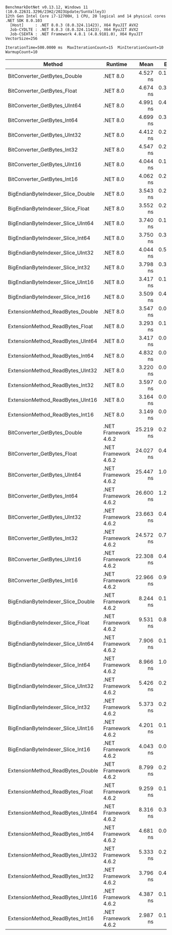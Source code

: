 ```

BenchmarkDotNet v0.13.12, Windows 11 (10.0.22631.3296/23H2/2023Update/SunValley3)
12th Gen Intel Core i7-12700H, 1 CPU, 20 logical and 14 physical cores
.NET SDK 8.0.103
  [Host]     : .NET 8.0.3 (8.0.324.11423), X64 RyuJIT AVX2
  Job-CYDLTE : .NET 8.0.3 (8.0.324.11423), X64 RyuJIT AVX2
  Job-CSEHTA : .NET Framework 4.8.1 (4.8.9181.0), X64 RyuJIT VectorSize=256

IterationTime=500.0000 ms  MaxIterationCount=15  MinIterationCount=10
WarmupCount=10

```

| Method                            | Runtime              |      Mean |     Error |    StdDev | Ratio | RatioSD |
|-----------------------------------|----------------------|----------:|----------:|----------:|------:|--------:|
| BitConverter_GetBytes_Double      | .NET 8.0             |  4.527 ns | 0.1339 ns | 0.1187 ns |  1.11 |    0.06 |
| BitConverter_GetBytes_Float       | .NET 8.0             |  4.674 ns | 0.3064 ns | 0.2558 ns |  1.15 |    0.11 |
| BitConverter_GetBytes_UInt64      | .NET 8.0             |  4.991 ns | 0.4166 ns | 0.3693 ns |  1.22 |    0.07 |
| BitConverter_GetBytes_Int64       | .NET 8.0             |  4.699 ns | 0.3296 ns | 0.3083 ns |  1.16 |    0.10 |
| BitConverter_GetBytes_UInt32      | .NET 8.0             |  4.412 ns | 0.2571 ns | 0.2404 ns |  1.09 |    0.10 |
| BitConverter_GetBytes_Int32       | .NET 8.0             |  4.547 ns | 0.2154 ns | 0.2015 ns |  1.12 |    0.06 |
| BitConverter_GetBytes_UInt16      | .NET 8.0             |  4.044 ns | 0.1251 ns | 0.0745 ns |  0.97 |    0.05 |
| BitConverter_GetBytes_Int16       | .NET 8.0             |  4.062 ns | 0.2028 ns | 0.1897 ns |  1.00 |    0.00 |
| BigEndianByteIndexer_Slice_Double | .NET 8.0             |  3.543 ns | 0.2140 ns | 0.2001 ns |  0.87 |    0.06 |
| BigEndianByteIndexer_Slice_Float  | .NET 8.0             |  3.552 ns | 0.2184 ns | 0.2043 ns |  0.88 |    0.08 |
| BigEndianByteIndexer_Slice_UInt64 | .NET 8.0             |  3.740 ns | 0.1955 ns | 0.1829 ns |  0.92 |    0.06 |
| BigEndianByteIndexer_Slice_Int64  | .NET 8.0             |  3.750 ns | 0.3561 ns | 0.3331 ns |  0.92 |    0.06 |
| BigEndianByteIndexer_Slice_UInt32 | .NET 8.0             |  4.044 ns | 0.5739 ns | 0.5368 ns |  1.00 |    0.16 |
| BigEndianByteIndexer_Slice_Int32  | .NET 8.0             |  3.798 ns | 0.3976 ns | 0.3719 ns |  0.93 |    0.07 |
| BigEndianByteIndexer_Slice_UInt16 | .NET 8.0             |  3.417 ns | 0.1047 ns | 0.0818 ns |  0.84 |    0.04 |
| BigEndianByteIndexer_Slice_Int16  | .NET 8.0             |  3.509 ns | 0.4075 ns | 0.3812 ns |  0.86 |    0.09 |
| ExtensionMethod_ReadBytes_Double  | .NET 8.0             |  3.547 ns | 0.0853 ns | 0.0508 ns |  0.85 |    0.04 |
| ExtensionMethod_ReadBytes_Float   | .NET 8.0             |  3.293 ns | 0.1064 ns | 0.0633 ns |  0.79 |    0.02 |
| ExtensionMethod_ReadBytes_UInt64  | .NET 8.0             |  3.417 ns | 0.0531 ns | 0.0316 ns |  0.82 |    0.03 |
| ExtensionMethod_ReadBytes_Int64   | .NET 8.0             |  4.832 ns | 0.0922 ns | 0.0610 ns |  1.17 |    0.05 |
| ExtensionMethod_ReadBytes_UInt32  | .NET 8.0             |  3.220 ns | 0.0905 ns | 0.0599 ns |  0.78 |    0.04 |
| ExtensionMethod_ReadBytes_Int32   | .NET 8.0             |  3.597 ns | 0.0688 ns | 0.0409 ns |  0.87 |    0.04 |
| ExtensionMethod_ReadBytes_UInt16  | .NET 8.0             |  3.164 ns | 0.0984 ns | 0.0711 ns |  0.77 |    0.05 |
| ExtensionMethod_ReadBytes_Int16   | .NET 8.0             |  3.149 ns | 0.0698 ns | 0.0462 ns |  0.76 |    0.03 |
| BitConverter_GetBytes_Double      | .NET Framework 4.6.2 | 25.219 ns | 0.2445 ns | 0.1617 ns |  6.10 |    0.26 |
| BitConverter_GetBytes_Float       | .NET Framework 4.6.2 | 24.027 ns | 0.4828 ns | 0.3193 ns |  5.81 |    0.22 |
| BitConverter_GetBytes_UInt64      | .NET Framework 4.6.2 | 25.447 ns | 1.0921 ns | 1.0216 ns |  6.28 |    0.33 |
| BitConverter_GetBytes_Int64       | .NET Framework 4.6.2 | 26.600 ns | 1.2083 ns | 1.1303 ns |  6.56 |    0.44 |
| BitConverter_GetBytes_UInt32      | .NET Framework 4.6.2 | 23.663 ns | 0.4250 ns | 0.2529 ns |  5.70 |    0.27 |
| BitConverter_GetBytes_Int32       | .NET Framework 4.6.2 | 24.572 ns | 0.7490 ns | 0.7006 ns |  6.06 |    0.30 |
| BitConverter_GetBytes_UInt16      | .NET Framework 4.6.2 | 22.308 ns | 0.4707 ns | 0.3113 ns |  5.40 |    0.22 |
| BitConverter_GetBytes_Int16       | .NET Framework 4.6.2 | 22.966 ns | 0.9083 ns | 0.8052 ns |  5.64 |    0.24 |
| BigEndianByteIndexer_Slice_Double | .NET Framework 4.6.2 |  8.244 ns | 0.1500 ns | 0.0893 ns |  1.99 |    0.10 |
| BigEndianByteIndexer_Slice_Float  | .NET Framework 4.6.2 |  9.531 ns | 0.8127 ns | 0.7204 ns |  2.34 |    0.14 |
| BigEndianByteIndexer_Slice_UInt64 | .NET Framework 4.6.2 |  7.906 ns | 0.1001 ns | 0.0596 ns |  1.90 |    0.08 |
| BigEndianByteIndexer_Slice_Int64  | .NET Framework 4.6.2 |  8.966 ns | 1.0971 ns | 1.0262 ns |  2.22 |    0.33 |
| BigEndianByteIndexer_Slice_UInt32 | .NET Framework 4.6.2 |  5.426 ns | 0.2838 ns | 0.2655 ns |  1.34 |    0.09 |
| BigEndianByteIndexer_Slice_Int32  | .NET Framework 4.6.2 |  5.373 ns | 0.2266 ns | 0.2120 ns |  1.33 |    0.08 |
| BigEndianByteIndexer_Slice_UInt16 | .NET Framework 4.6.2 |  4.201 ns | 0.1544 ns | 0.1369 ns |  1.03 |    0.07 |
| BigEndianByteIndexer_Slice_Int16  | .NET Framework 4.6.2 |  4.043 ns | 0.0415 ns | 0.0274 ns |  0.98 |    0.04 |
| ExtensionMethod_ReadBytes_Double  | .NET Framework 4.6.2 |  8.799 ns | 0.2669 ns | 0.2366 ns |  2.16 |    0.14 |
| ExtensionMethod_ReadBytes_Float   | .NET Framework 4.6.2 |  9.259 ns | 0.1477 ns | 0.0772 ns |  2.21 |    0.08 |
| ExtensionMethod_ReadBytes_UInt64  | .NET Framework 4.6.2 |  8.316 ns | 0.3086 ns | 0.2887 ns |  2.05 |    0.11 |
| ExtensionMethod_ReadBytes_Int64   | .NET Framework 4.6.2 |  4.681 ns | 0.0638 ns | 0.0422 ns |  1.13 |    0.05 |
| ExtensionMethod_ReadBytes_UInt32  | .NET Framework 4.6.2 |  5.333 ns | 0.2025 ns | 0.1795 ns |  1.31 |    0.09 |
| ExtensionMethod_ReadBytes_Int32   | .NET Framework 4.6.2 |  3.796 ns | 0.4364 ns | 0.4082 ns |  0.94 |    0.11 |
| ExtensionMethod_ReadBytes_UInt16  | .NET Framework 4.6.2 |  4.387 ns | 0.1878 ns | 0.1757 ns |  1.08 |    0.07 |
| ExtensionMethod_ReadBytes_Int16   | .NET Framework 4.6.2 |  2.987 ns | 0.1467 ns | 0.1372 ns |  0.74 |    0.03 |
